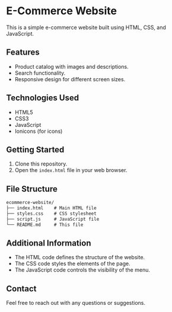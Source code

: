 # E-Commerce Website

This is a simple e-commerce website built using HTML, CSS, and JavaScript.

## Features

- Product catalog with images and descriptions.
- Search functionality.
- Responsive design for different screen sizes.

## Technologies Used

- HTML5
- CSS3
- JavaScript
- Ionicons (for icons)

## Getting Started

1. Clone this repository.
2. Open the `index.html` file in your web browser.

## File Structure

```txt
ecommerce-website/
├── index.html    # Main HTML file
├── styles.css    # CSS stylesheet
├── script.js     # JavaScript file
└── README.md     # This file
```

## Additional Information

- The HTML code defines the structure of the website.
- The CSS code styles the elements of the page.
- The JavaScript code controls the visibility of the menu.

## Contact

Feel free to reach out with any questions or suggestions.

